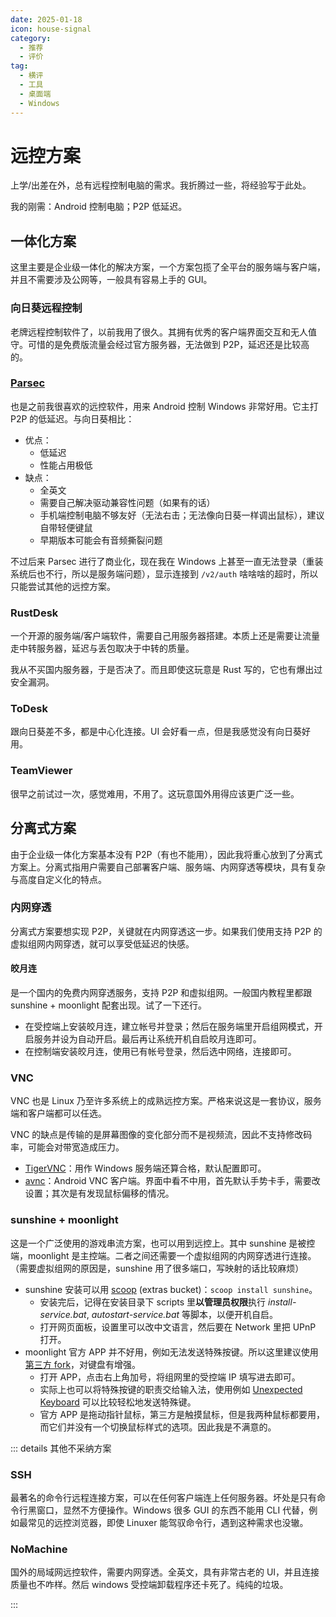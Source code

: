 ```yaml
---
date: 2025-01-18
icon: house-signal
category:
  - 推荐
  - 评价
tag:
  - 横评
  - 工具
  - 桌面端
  - Windows
---
```


# 远控方案

上学/出差在外，总有远程控制电脑的需求。我折腾过一些，将经验写于此处。

我的刚需：Android 控制电脑；P2P 低延迟。

## 一体化方案

这里主要是企业级一体化的解决方案，一个方案包揽了全平台的服务端与客户端，并且不需要涉及公网等，一般具有容易上手的 GUI。

### 向日葵远程控制

老牌远程控制软件了，以前我用了很久。其拥有优秀的客户端界面交互和无人值守。可惜的是免费版流量会经过官方服务器，无法做到 P2P，延迟还是比较高的。

### [Parsec](https://parsec.app/downloads)

也是之前我很喜欢的远控软件，用来 Android 控制 Windows 非常好用。它主打 P2P 的低延迟。与向日葵相比：

- 优点：
  - 低延迟
  - 性能占用极低
- 缺点：
  - 全英文
  - 需要自己解决驱动兼容性问题（如果有的话）
  - 手机端控制电脑不够友好（无法右击；无法像向日葵一样调出鼠标），建议自带轻便键鼠
  - 早期版本可能会有音频撕裂问题

不过后来 Parsec 进行了商业化，现在我在 Windows 上甚至一直无法登录（重装系统后也不行，所以是服务端问题），显示连接到 `/v2/auth` 啥啥啥的超时，所以只能尝试其他的远控方案。

### RustDesk

一个开源的服务端/客户端软件，需要自己用服务器搭建。本质上还是需要让流量走中转服务器，延迟与丢包取决于中转的质量。

我从不买国内服务器，于是否决了。而且即使这玩意是 Rust 写的，它也有爆出过安全漏洞。

### ToDesk

跟向日葵差不多，都是中心化连接。UI 会好看一点，但是我感觉没有向日葵好用。

### TeamViewer

很早之前试过一次，感觉难用，不用了。这玩意国外用得应该更广泛一些。

## 分离式方案

由于企业级一体化方案基本没有 P2P（有也不能用），因此我将重心放到了分离式方案上。分离式指用户需要自己部署客户端、服务端、内网穿透等模块，具有复杂与高度自定义化的特点。

### 内网穿透

分离式方案要想实现 P2P，关键就在内网穿透这一步。如果我们使用支持 P2P 的虚拟组网内网穿透，就可以享受低延迟的快感。

#### 皎月连

是一个国内的免费内网穿透服务，支持 P2P 和虚拟组网。一般国内教程里都跟 sunshine + moonlight 配套出现。试了一下还行。

- 在受控端上安装皎月连，建立帐号并登录；然后在服务端里开启组网模式，开启服务并设为自动开启。最后再让系统开机自启皎月连即可。
- 在控制端安装皎月连，使用已有帐号登录，然后选中网络，连接即可。

### VNC

VNC 也是 Linux 乃至许多系统上的成熟远控方案。严格来说这是一套协议，服务端和客户端都可以任选。

VNC 的缺点是传输的是屏幕图像的变化部分而不是视频流，因此不支持修改码率，可能会对带宽造成压力。

- [TigerVNC](https://sourceforge.net/projects/tigervnc/files/stable/)：用作 Windows 服务端还算合格，默认配置即可。
- [avnc](https://github.com/gujjwal00/avnc)：Android VNC 客户端。界面中看不中用，首先默认手势卡手，需要改设置；其次是有发现鼠标偏移的情况。

### sunshine + moonlight

这是一个广泛使用的游戏串流方案，也可以用到远控上。其中 sunshine 是被控端，moonlight 是主控端。二者之间还需要一个虚拟组网的内网穿透进行连接。（需要虚拟组网的原因是，sunshine 用了很多端口，写映射的话比较麻烦）

- sunshine 安装可以用 [scoop](../farraginous/recommend_packages.md#scoop) (extras bucket)：`scoop install sunshine`。
  - 安装完后，记得在安装目录下 scripts 里**以管理员权限**执行 _install-service.bat_, _autostart-service.bat_ 等脚本，以便开机自启。
  - 打开网页面板，设置里可以改中文语言，然后要在 Network 里把 UPnP 打开。
- moonlight 官方 APP 并不好用，例如无法发送特殊按键。所以这里建议使用[第三方 fork](https://github.com/qiin2333/moonlight-android)，对键盘有增强。
  - 打开 APP，点击右上角加号，将组网里的受控端 IP 填写进去即可。
  - 实际上也可以将特殊按键的职责交给输入法，使用例如 [Unexpected Keyboard](https://github.com/Julow/Unexpected-Keyboard) 可以比较轻松地发送特殊键。
  - 官方 APP 是拖动指针鼠标，第三方是触摸鼠标，但是我两种鼠标都要用，而它们并没有一个切换鼠标样式的选项。因此我是不满意的。

::: details 其他不采纳方案

### SSH

最著名的命令行远程连接方案，可以在任何客户端连上任何服务器。坏处是只有命令行黑窗口，显然不方便操作。Windows 很多 GUI 的东西不能用 CLI 代替，例如最常见的远控浏览器，即使 Linuxer 能驾驭命令行，遇到这种需求也没辙。

### NoMachine

国外的局域网远控软件，需要内网穿透。全英文，具有非常古老的 UI，并且连接质量也不咋样。然后 windows 受控端卸载程序还卡死了。纯纯的垃圾。

:::
